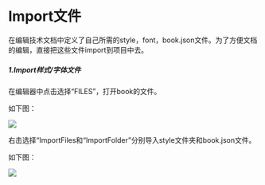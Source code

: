 # Import文件

在编辑技术文档中定义了自己所需的style，font，book.json文件。为了方便文档的编辑，直接把这些文件import到项目中去。

##### 1.Import样式/字体文件

在编辑器中点击选择“FILES”，打开book的文件。

如下图：

![](blob:https://www.gitbook.com/b3d3c731-1aa3-4191-8596-1ef8f881677a)

右击选择“ImportFiles和“ImportFolder”分别导入style文件夹和book.json文件。

如下图：

![](blob:https://www.gitbook.com/180721ac-2d79-4099-8ecb-3eacebc8df18)



